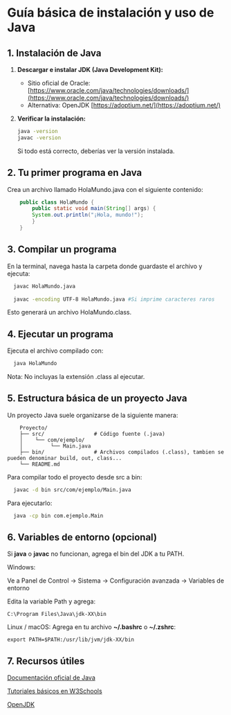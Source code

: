 # Guía básica de instalación y uso de Java

## 1. Instalación de Java
1. **Descargar e instalar JDK (Java Development Kit):**
    - Sitio oficial de Oracle: [https://www.oracle.com/java/technologies/downloads/](https://www.oracle.com/java/technologies/downloads/)
    - Alternativa: OpenJDK [https://adoptium.net/](https://adoptium.net/)

2. **Verificar la instalación:**
   ```bash
   java -version
   javac -version
   ```

    Si todo está correcto, deberías ver la versión instalada.

## 2. Tu primer programa en Java

Crea un archivo llamado HolaMundo.java con el siguiente contenido:
```java
    public class HolaMundo {
        public static void main(String[] args) {
        System.out.println("¡Hola, mundo!");
        }
    }
```

## 3. Compilar un programa

En la terminal, navega hasta la carpeta donde guardaste el archivo y ejecuta:

```bash
  javac HolaMundo.java
  
  javac -encoding UTF-8 HolaMundo.java #Si imprime caracteres raros
```

Esto generará un archivo HolaMundo.class.

## 4. Ejecutar un programa

Ejecuta el archivo compilado con:

```bash
  java HolaMundo
```

Nota: No incluyas la extensión .class al ejecutar.

## 5. Estructura básica de un proyecto Java

Un proyecto Java suele organizarse de la siguiente manera:

```
    Proyecto/
    ├── src/                # Código fuente (.java)
    │    └── com/ejemplo/
    │         └── Main.java
    ├── bin/                # Archivos compilados (.class), tambien se pueden denominar build, out, class...
    └── README.md
```


Para compilar todo el proyecto desde src a bin:

```bash
  javac -d bin src/com/ejemplo/Main.java
```

Para ejecutarlo:

```bash
  java -cp bin com.ejemplo.Main
```

## 6. Variables de entorno (opcional)

Si **java** o **javac** no funcionan, agrega el bin del JDK a tu PATH.

Windows:

Ve a Panel de Control → Sistema → Configuración avanzada → Variables de entorno

Edita la variable Path y agrega:

    C:\Program Files\Java\jdk-XX\bin


Linux / macOS:
Agrega en tu archivo **~/.bashrc** o **~/.zshrc**:

    export PATH=$PATH:/usr/lib/jvm/jdk-XX/bin

## 7. Recursos útiles

[Documentación oficial de Java](https://docs.oracle.com/en/java/)

[Tutoriales básicos en W3Schools](https://www.w3schools.com/java/)

[OpenJDK](https://openjdk.org/)
